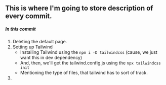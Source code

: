 ## This is where I'm going to store description of every commit. 

##### In this commit
1. Deleting the default page. 
2. Setting up Tailwind
    - Installing Tailwind using the `npm i -D tailwindcss` (cause, we just want this in dev dependency)
    - And, then, we'll get the tailwind.config.js using the `npx tailwindcss init`
    - Mentioning the type of files, that tailwind has to sort of track.
3. 